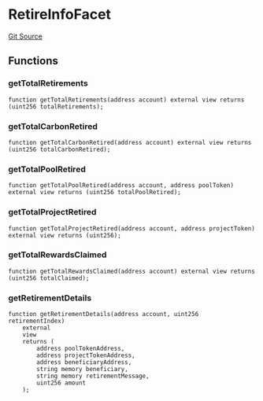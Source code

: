 # RetireInfoFacet
[Git Source](https://github.com/KlimaDAO/klimadao-solidity/blob/0daf6561853dcea28093c3f0ddf1098de21c5de2/src/infinity/facets/Retire/RetireInfoFacet.sol)


## Functions
### getTotalRetirements


```solidity
function getTotalRetirements(address account) external view returns (uint256 totalRetirements);
```

### getTotalCarbonRetired


```solidity
function getTotalCarbonRetired(address account) external view returns (uint256 totalCarbonRetired);
```

### getTotalPoolRetired


```solidity
function getTotalPoolRetired(address account, address poolToken) external view returns (uint256 totalPoolRetired);
```

### getTotalProjectRetired


```solidity
function getTotalProjectRetired(address account, address projectToken) external view returns (uint256);
```

### getTotalRewardsClaimed


```solidity
function getTotalRewardsClaimed(address account) external view returns (uint256 totalClaimed);
```

### getRetirementDetails


```solidity
function getRetirementDetails(address account, uint256 retirementIndex)
    external
    view
    returns (
        address poolTokenAddress,
        address projectTokenAddress,
        address beneficiaryAddress,
        string memory beneficiary,
        string memory retirementMessage,
        uint256 amount
    );
```

